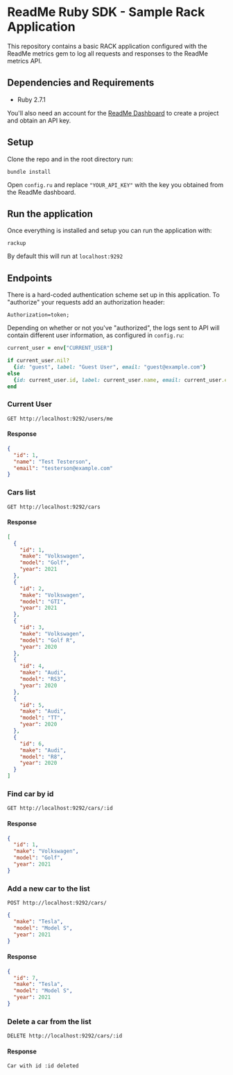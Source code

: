# ReadMe Ruby SDK - Sample Rack Application

This repository contains a basic RACK application configured with the ReadMe
metrics gem to log all requests and responses to the ReadMe metrics API.

## Dependencies and Requirements

* Ruby 2.7.1

You'll also need an account for the [ReadMe Dashboard](dash.readme.com) to create a project and obtain an
API key.

## Setup

Clone the repo and in the root directory run:
```
bundle install
```

Open `config.ru` and replace `"YOUR_API_KEY"` with the key you obtained from the
ReadMe dashboard.

## Run the application

Once everything is installed and setup you can run the application with:

```
rackup
```

By default this will run at `localhost:9292`

## Endpoints

There is a hard-coded authentication scheme set up in this application. To
"authorize" your requests add an authorization header:

`Authorization=token;`

Depending on whether or not you've "authorized", the logs sent to API will
contain different user information, as configured in `config.ru`:

```ruby
current_user = env["CURRENT_USER"]

if current_user.nil?
  {id: "guest", label: "Guest User", email: "guest@example.com"}
else
  {id: current_user.id, label: current_user.name, email: current_user.email}
end
```

### Current User

`GET http://localhost:9292/users/me`

#### Response

```JSON
{
  "id": 1,
  "name": "Test Testerson",
  "email": "testerson@example.com"
}
```

### Cars list

`GET http://localhost:9292/cars`

#### Response

```JSON
[
  {
    "id": 1,
    "make": "Volkswagen",
    "model": "Golf",
    "year": 2021
  },
  {
    "id": 2,
    "make": "Volkswagen",
    "model": "GTI",
    "year": 2021
  },
  {
    "id": 3,
    "make": "Volkswagen",
    "model": "Golf R",
    "year": 2020
  },
  {
    "id": 4,
    "make": "Audi",
    "model": "RS3",
    "year": 2020
  },
  {
    "id": 5,
    "make": "Audi",
    "model": "TT",
    "year": 2020
  },
  {
    "id": 6,
    "make": "Audi",
    "model": "R8",
    "year": 2020
  }
]
```

### Find car by id

`GET http://localhost:9292/cars/:id`

#### Response

```JSON
{
  "id": 1,
  "make": "Volkswagen",
  "model": "Golf",
  "year": 2021
}
```

### Add a new car to the list

`POST http://localhost:9292/cars/`

```JSON
{
  "make": "Tesla",
  "model": "Model S",
  "year": 2021
}
```

#### Response

```JSON
{
  "id": 7,
  "make": "Tesla",
  "model": "Model S",
  "year": 2021
}
```

### Delete a car from the list

`DELETE http://localhost:9292/cars/:id`

#### Response

`Car with id :id deleted`
